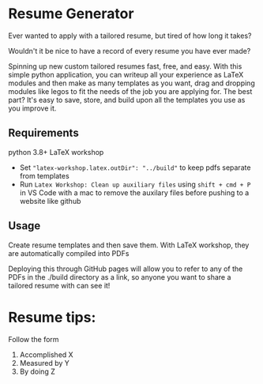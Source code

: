 # Resume Generator
Ever wanted to apply with a tailored resume, but tired of how long it takes?

Wouldn't it be nice to have a record of every resume you have ever made?

Spinning up new custom tailored resumes fast, free, and easy. With this simple python application, you can writeup all your experience as LaTeX modules and then make as many templates as you want, drag and dropping modules like legos to fit the needs of the job you are applying for. The best part? It's easy to save, store, and build upon all the templates you use as you improve it.

## Requirements
python 3.8+
LaTeX workshop
- Set `"latex-workshop.latex.outDir": "../build"` to keep pdfs separate from templates
- Run `Latex Workshop: Clean up auxiliary files` using `shift + cmd + P` in VS Code with a mac to remove the auxilary files before pushing to a website like github

## Usage
Create resume templates and then save them. With LaTeX workshop, they are automatically compiled into PDFs

Deploying this through GitHub pages will allow you to refer to any of the PDFs in the ./build directory as a link, so anyone you want to share a tailored resume with can see it!

# Resume tips:
Follow the form
1. Accomplished X
2. Measured by Y
3. By doing Z